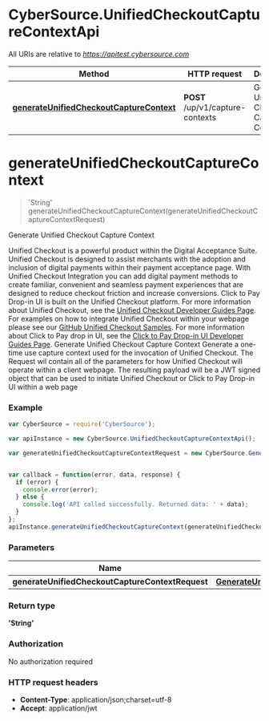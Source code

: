 # CyberSource.UnifiedCheckoutCaptureContextApi

All URIs are relative to *https://apitest.cybersource.com*

Method | HTTP request | Description
------------- | ------------- | -------------
[**generateUnifiedCheckoutCaptureContext**](UnifiedCheckoutCaptureContextApi.md#generateUnifiedCheckoutCaptureContext) | **POST** /up/v1/capture-contexts | Generate Unified Checkout Capture Context


<a name="generateUnifiedCheckoutCaptureContext"></a>
# **generateUnifiedCheckoutCaptureContext**
> &#39;String&#39; generateUnifiedCheckoutCaptureContext(generateUnifiedCheckoutCaptureContextRequest)

Generate Unified Checkout Capture Context

Unified Checkout is a powerful product within the Digital Acceptance Suite. Unified Checkout is designed to assist merchants with the adoption and inclusion of digital payments within their payment acceptance page. With Unified Checkout Integration you can add digital payment methods to create familiar, convenient and seamless payment experiences that are designed to reduce checkout friction and increase conversions. Click to Pay Drop-in UI is built on the Unified Checkout platform. For more information about Unified Checkout, see the [Unified Checkout Developer Guides Page](https://developer.cybersource.com/docs/cybs/en-us/unified-checkout/developer/all/rest/unified-checkout/uc-intro.html). For examples on how to integrate Unified Checkout within your webpage please see our [GitHub Unified Checkout Samples](https://github.com/CyberSource/cybersource-unified-checkout-sample-java). For more information about Click to Pay drop in UI, see the [Click to Pay Drop-in UI Developer Guides Page](https://developer.cybersource.com/docs/cybs/en-us/click-to-pay/developer/all/rest/click-to-pay/ctp-intro.html). Generate Unified Checkout Capture Context Generate a one-time use capture context used for the invocation of Unified Checkout. The Request wil contain all of the parameters for how Unified Checkout will operate within a client webpage. The resulting payload will be a JWT signed object that can be used to initiate Unified Checkout or Click to Pay Drop-in UI within a web page

### Example
```javascript
var CyberSource = require('CyberSource');

var apiInstance = new CyberSource.UnifiedCheckoutCaptureContextApi();

var generateUnifiedCheckoutCaptureContextRequest = new CyberSource.GenerateUnifiedCheckoutCaptureContextRequest(); // GenerateUnifiedCheckoutCaptureContextRequest | 


var callback = function(error, data, response) {
  if (error) {
    console.error(error);
  } else {
    console.log('API called successfully. Returned data: ' + data);
  }
};
apiInstance.generateUnifiedCheckoutCaptureContext(generateUnifiedCheckoutCaptureContextRequest, callback);
```

### Parameters

Name | Type | Description  | Notes
------------- | ------------- | ------------- | -------------
 **generateUnifiedCheckoutCaptureContextRequest** | [**GenerateUnifiedCheckoutCaptureContextRequest**](GenerateUnifiedCheckoutCaptureContextRequest.md)|  | 

### Return type

**&#39;String&#39;**

### Authorization

No authorization required

### HTTP request headers

 - **Content-Type**: application/json;charset=utf-8
 - **Accept**: application/jwt

